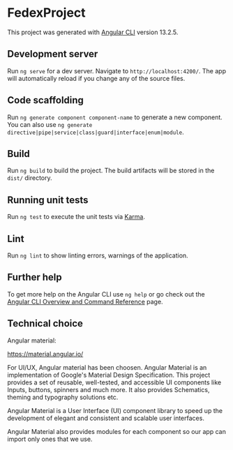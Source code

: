 # FedexProject

This project was generated with [Angular CLI](https://github.com/angular/angular-cli) version 13.2.5.

## Development server

Run `ng serve` for a dev server. Navigate to `http://localhost:4200/`. The app will automatically reload if you change any of the source files.

## Code scaffolding

Run `ng generate component component-name` to generate a new component. You can also use `ng generate directive|pipe|service|class|guard|interface|enum|module`.

## Build

Run `ng build` to build the project. The build artifacts will be stored in the `dist/` directory.

## Running unit tests

Run `ng test` to execute the unit tests via [Karma](https://karma-runner.github.io).

## Lint

Run `ng lint` to show linting errors, warnings of the application.

## Further help

To get more help on the Angular CLI use `ng help` or go check out the [Angular CLI Overview and Command Reference](https://angular.io/cli) page.

## Technical choice

Angular material:

https://material.angular.io/

For UI/UX, Angular material has been choosen.
Angular Material is an implementation of Google's Material Design Specification.
This project provides a set of reusable, well-tested, and accessible UI components like Inputs, buttons, spinners and much more. It also provides Schematics, theming and typography solutions etc.

Angular Material is a User Interface (UI) component library to speed up the development of elegant and consistent and scalable user interfaces.

Angular Material also provides modules for each component so our app can import only ones that we use.
